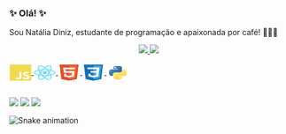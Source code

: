 ### ✨ Olá! ✨

Sou Natália Diniz, estudante de programação e apaixonada por café! 👩🏻‍💻

<div align="center">
  <a href="https://github.com/nataliakdiniz">
  <img height="150em" src="https://github-readme-stats.vercel.app/api?username=nataliakdiniz&show_icons=true&theme=material-palenight&include_all_commits=true&count_private=true"/> <img height="150em" src="https://github-readme-stats.vercel.app/api/top-langs/?username=nataliakdiniz&layout=compact&langs_count=7&theme=material-palenight"/>
    
</div>

<div style="display: inline_block"><br>
  <img align="center" alt="nat-Js" height="30" width="40" src="https://raw.githubusercontent.com/devicons/devicon/master/icons/javascript/javascript-plain.svg">
  <img align="center" alt="nat-React" height="30" width="40" src="https://raw.githubusercontent.com/devicons/devicon/master/icons/react/react-original.svg">
  <img align="center" alt="nat-HTML" height="30" width="40" src="https://raw.githubusercontent.com/devicons/devicon/master/icons/html5/html5-original.svg">
  <img align="center" alt="nat-CSS" height="30" width="40" src="https://raw.githubusercontent.com/devicons/devicon/master/icons/css3/css3-original.svg">
  <img align="center" alt="nat-Python" height="30" width="40" src="https://raw.githubusercontent.com/devicons/devicon/master/icons/python/python-original.svg">
</div>
 
##
 
<div> 
  <a href="https://instagram.com/nataliakdiniz" target="_blank"><img src="https://img.shields.io/badge/-Instagram-%23E4405F?style=for-the-badge&logo=instagram&logoColor=white" target="_blank"></a>
  <a href = "mailto:nataliakdiniz12@gmail.com"><img src="https://img.shields.io/badge/-Gmail-%23333?style=for-the-badge&logo=gmail&logoColor=white" target="_blank"></a>
  <a href="https://www.linkedin.com/in/nataliakdiniz" target="_blank"><img src="https://img.shields.io/badge/-LinkedIn-%230077B5?style=for-the-badge&logo=linkedin&logoColor=white" target="_blank"></a> 
 
  ![Snake animation](https://github.com/natdiniz/natdiniz/blob/output/github-contribution-grid-snake.svg)
 
</div>
